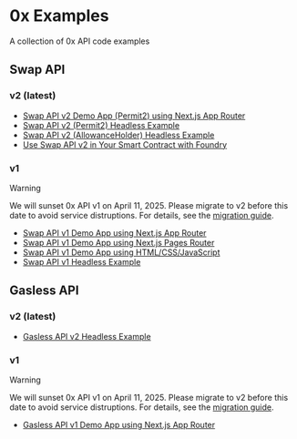 # 0x Examples

A collection of 0x API code examples

## Swap API

### v2 (latest)

- [Swap API v2 Demo App (Permit2) using Next.js App Router](https://github.com/0xProject/0x-examples/tree/main/swap-v2-next-app)
- [Swap API v2 (Permit2) Headless Example](https://github.com/0xProject/0x-examples/tree/main/swap-v2-headless-example)
- [Swap API v2 (AllowanceHolder) Headless Example](https://github.com/0xProject/0x-examples/tree/main/swap-v2-allowance-holder-headless-example)
- [Use Swap API v2 in Your Smart Contract with Foundry](https://github.com/0xProject/0x-examples/tree/main/swap-v2-with-foundry)

### v1

> [!WARNING]  
> We will sunset 0x API v1 on April 11, 2025. Please migrate to v2 before this date to avoid service distruptions. For details, see the [migration guide](https://0x.org/docs/upgrading).

- [Swap API v1 Demo App using Next.js App Router](https://github.com/0xProject/0x-examples/tree/main/swap-next-app)
- [Swap API v1 Demo App using Next.js Pages Router](https://github.com/0xProject/0x-nextjs-demo-app/tree/main)
- [Swap API v1 Demo App using HTML/CSS/JavaScript](https://github.com/0xProject/swap-demo-tutorial)
- [Swap API v1 Headless Example](https://github.com/0xProject/0x-examples/tree/main/swap-headless-example)

## Gasless API

### v2 (latest)

- [Gasless API v2 Headless Example](https://github.com/0xProject/0x-examples/blob/main/gasless-v2-headless-example/README.md)

### v1

> [!WARNING]  
> We will sunset 0x API v1 on April 11, 2025. Please migrate to v2 before this date to avoid service distruptions. For details, see the [migration guide](https://0x.org/docs/upgrading).

- [Gasless API v1 Demo App using Next.js App Router](https://github.com/0xProject/0x-examples/tree/main/gasless-next-app)
